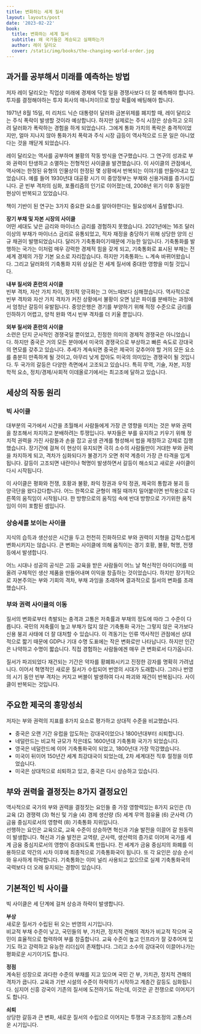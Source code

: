 ```yaml
---
title: 변화하는 세계 질서
layout: layouts/post
date: '2023-02-22'
book:
  title: 변화하는 세계 질서
  subtitle: 왜 국가들은 계승되고 실패하는가
  author: 레이 달리오
  cover: /static/img/books/the-changing-world-order.jpg
---
```


## 과거를 공부해서 미래를 예측하는 방법
저자 레이 달리오는 직업상 미래에 경제에 닥칠 일을 경쟁사보다 더 잘 예측해야 합니다. 투자를 결정해야하는 투자 회사의 매니저이므로 항상 확률에 배팅해야 합니다.  

1971년 8월 15일, 미 리처드 닉슨 대통령이 달러화 금본위제를 폐지할 때, 레이 달리오는 주식 폭락이 발생할 것이라 예상합니다. 하지만 실제로는 주식 시장은 상승하고 오히려 달러화가 폭락하는 경험을 하게 되었습니다. 그에게 통화 가치의 폭락은 충격적이었지만, 얼마 지나지 않아 통화가치 폭락과 주식 시장 급등이 역사적으로 드문 일은 아니었다는 것을 깨닫게 되었습니다.  

레이 달리오는 역사를 공부하며 불황의 작동 방식을 연구했습니다. 그 연구의 성과로 부와 권력이 탄생하고 소멸하는 전형적인 사이클을 발견했습니다. 이 사이클의 관점에서, 역사에는 한정된 유형의 인물상이 한정된 몇 상황에서 반복되는 이야기를 만들어내고 있었습니다. 예를 들어 1930년대 대공황 시기 미 중앙정부는 부채와 신용거래를 증가시킵니다. 곧 빈부 격차의 심화, 포퓰리즘의 인기로 이어졌는데, 2008년 위기 이후 동일한 현상이 반복되고 있었습니다.  

책이 기반이 된 연구는 3가지 중요한 요소를 알아야한다는 필요성에서 출발합니다.  

**장기 부채 및 자본 시장의 사이클**  
어떤 세대도 낮은 금리와 마이너스 금리를 경험하지 못했습니다. 2021년에는 16조 달러 이상의 부채가 마이너스 금리로 유통되었고, 적자 재정을 충당하기 위해 상당한 양의 신규 채권이 발행되었습니다. 달러가 기축통화이기때문에 가능한 일입니다. 기축통화를 발행하는 국가는 이처럼 매우 강력한 경제적 힘을 갖게 되고, 기축통화로 표시된 부채는 전 세계 경제의 가장 기본 요소로 자리잡습니다. 하지만 기축통화느 ㄴ계속 바뀌어왔습니다. 그리고 달러화의 기축통화 지위 상실은 전 세계 질서에 중대한 영향을 미칠 것입니다.  

**내부 질서와 혼란의 사이클**  
빈부 격차, 자산 가치 차이, 정치적 양극화는 그 어느때보다 심해졌습니다. 역사적으로 빈부 격차와 자산 가치 격차가 커진 상황에서 불황이 오면 남은 파이를 분배하는 과정에서 엄청난 갈등이 유발됩니다. 중앙은행은 경기를 부양하기 위해 적정 수준으로 금리를 인하하기 어렵고, 양적 완화 역시 빈부 격차를 더 키울 뿐입니다.  

**외부 질서와 혼란의 사이클**  
소련은 단지 군사적인 경쟁국일 뿐이었고, 진정한 의미의 경제적 경쟁국은 아니었습니다. 하지만 중국은 거의 모든 분야에서 미국의 경쟁국으로 부상하고 빠른 속도로 강대국의 면모를 갖추고 있습니다. 추세가 계속되면 중국은 제국이 갖추어야 할 거의 모든 요소를 충분히 만족하게 될 것이고, 아무리 낮게 잡아도 미국의 의미있는 경쟁국이 될 것입니다. 두 국가의 갈등은 다양한 측면에서 고조되고 있습니다. 특히 무역, 기술, 자본, 지정학적 요소, 정치/경제/사회적 이데올로기에서는 최고조에 달하고 있습니다.  

## 세상의 작동 원리
### 빅 사이클
대부분의 국가에서 시간을 초월해서 사람들에게 가장 큰 영향을 미치는 것은 부와 권력을 창조해서 차지하고 분배하려는 투쟁입니다. 부자들은 부를 유지하고 키우기 위해 정치적 권력을 가진 사람들과 손을 잡고 공생 관계를 형성해서 법을 제정하고 강제로 집행했습니다. 장기간에 걸쳐 이 현상이 유지되면 극히 소수의 사람들만이 거대한 부와 권력을 차지하게 되고, 격차가 심화되다가 불경기가 오면 취약 계층이 가장 큰 타격을 입게 됩니다. 갈등이 고조되면 내란이나 혁명이 발생하면서 갈등이 해소되고 새로운 사이클이 다시 시작됩니다.  

이 사이클은 평화와 전쟁, 호황과 불황, 좌익 정권과 우익 정권, 제국의 통합과 붕괴 등 양극단을 왔다갔다합니다. 어느 한쪽으로 균형이 깨질 때까지 밀어붙이면 반작용으로 다른쪽의 움직임이 시작됩니다. 한 방향으로의 움직임 속에 반대 방향으로 가기위한 움직임이 이미 포함된 셈입니다.  

### 상승세를 보이는 사이클
지식의 습득과 생산성은 시간을 두고 천천히 진화하므로 부와 권력이 지형을 갑작스럽게 변화시키지는 않습니다. 큰 변화는 사이클에 의해 움직이는 경기 호황, 불황, 혁명, 전쟁 등에서 발생합니다.  

어느 시대나 성공의 공식은 고등 교육을 받은 사람들이 어느 날 혁신적인 아이디어를 떠올려 구체적인 생산 제품을 만들어내며 이익을 창출하는 것이었습니다. 하지만 장기적으로 자본주의는 부와 기회의 격차, 부채 과잉을 초래하며 결과적으로 질서의 변화를 초래했습니다.  

### 부와 권력 사이클의 이동
질서의 변화로부터 촉발되는 충격과 고통은 저축률과 부채의 정도에 따라 그 수준이 다릅니다. 국민의 저축률이 높고 부채가 많지 않은 기축통화 국가는 그렇지 않은 국가보다 신용 붕괴 사태에 더 잘 대처할 수 있습니다. 이 격동기는 인류 역사적인 관점에선 상대적으로 짧기 때문에 GDP나 기대 수명 도표에는 작은 변화로만 나타납니다. 하지만 인간은 나약하고 수명이 짧습니다. 직접 경험하는 사람들에겐 매우 큰 변화로서 다가옵니다.  

질서가 파괴되었다 재건되는 기간은 약자를 황폐화시키고 진정한 강자를 명확히 가려냅니다. 이어서 혁명적인 새로운 질서가 수립되어 번영의 시대가 도래합니다. 그러나 번영의 시기 동안 빈부 격차는 커지고 버블이 발생하여 다시 파괴와 재건이 반복됩니다. 사이클이 반복되는 것입니다.  

## 주요한 제국의 흥망성쇠
저자는 부와 권력의 지표를 8가지 요소로 평가하고 상대적 수준을 비교했습니다.  
 * 중국은 오랜 기간 유럽을 압도하는 강대국이었으나 1800년대부터 쇠퇴합니다.  
 * 네덜란드는 비교적 규모가 작은데도 1600년대 기축통화 국가가 되었습니다.  
 * 영국은 네덜란드에 이어 기축통화국이 되었고, 1800년대 가장 막강했습니다.  
 * 미국이 뒤이어 150년간 세계 최강대국이 되었는데, 2차 세계대전 직후 절정을 이루었습니다.  
 * 미국은 상대적으로 쇠퇴하고 있고, 중국은 다시 상승하고 있습니다.  

## 부와 권력을 결정짓는 8가지 결정요인
역사적으로 국가의 부와 권력을 결정짓는 요인들 중 가장 영향력있는 8가지 요인은 (1) 교육 (2) 경쟁력 (3) 혁신 및 기술 (4) 경제 생산량 (5) 세계 무역 점유율 (6) 군사력 (7) 금융 중심지로서의 영향력 (8) 기축통화 지위입니다.  
선행하는 요인은 교육으로, 교육 수준이 상승하면 혁신과 기술 발전을 이끌어 갈 원동력이 발생합니다. 혁신과 기술 발전은 교역량, 군사력, 생산력의 증가로 이어져 국가를 세계 금융 중심지로서의 영향이 증대되도록 만듭니다. 전 세계가 금융 중심지의 화폐를 이용하므로 약간의 시차 이후에 최종적으로 기축통화국이 됩니다. 또 각 요인은 상승 순서와 유사하게 하락합니다. 기축통화는 이미 널리 사용되고 있으므로 실제 기축통화국의 국력보다 더 오래 유지되는 경향이 있습니다.  

## 기본적인 빅 사이클
빅 사이클은 세 단계에 걸쳐 상승과 하락이 발생합니다.  

**부상**  
새로운 질서가 수립된 뒤 오는 번영의 시기입니다.  
비교적 부채 수준이 낮고, 국민들의 부, 가치관, 정치적 견해의 격차가 비교적 작으며 국민이 효율적으로 협력하여 부를 창출합니다. 교육 수준이 높고 인프라가 잘 갖추어져 있기도 하고 강력하고 유능한 리더십이 존재합니다. 그리고 소수의 강대국이 이끌어나가는 평화로운 시기이기도 합니다.  

**정점**  
계속된 성장으로 과다한 수준의 부채를 지고 있으며 국민 간 부, 가치관, 정치적 견해의 격차가 큽니다. 교육과 기반 시설의 수준이 하락하기 시작하고 계층간 갈등도 심화됩니다. 심지어 신흥 강국이 기존의 질서에 도전하기도 하는데, 이것은 곧 전쟁으로 이어지기도 합니다.  

**쇠퇴**  
상당한 갈등과 큰 변화, 새로운 질서의 수립으로 이어지는 투쟁과 구조조정의 고통스러운 시기입니다.  
